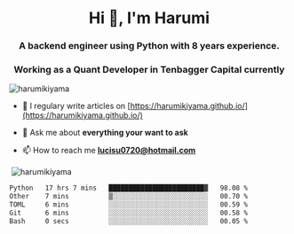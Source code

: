 <h1 align="center">Hi 👋, I'm Harumi</h1>
<h3 align="center">A backend engineer using <b>Python</b> with 8 years experience.</h3>
<h3 align="center">Working as a Quant Developer in <b>Tenbagger Capital</b> currently</h3>

<p align="left"> <img src="https://komarev.com/ghpvc/?username=harumikiyama" alt="harumikiyama" /> </p>


- 📝 I regulary write articles on [https://harumikiyama.github.io/](https://harumikiyama.github.io/)

- 💬 Ask me about **everything your want to ask**

- 📫 How to reach me **lucisu0720@hotmail.com**

<p>&nbsp;<img align="center" src="https://github-readme-stats.vercel.app/api?username=harumikiyama&show_icons=true" alt="harumikiyama" /></p>


<!--START_SECTION:waka-->

```txt
Python   17 hrs 7 mins   ████████████████████████▓   98.08 %
Other    7 mins          ▒░░░░░░░░░░░░░░░░░░░░░░░░   00.70 %
TOML     6 mins          ░░░░░░░░░░░░░░░░░░░░░░░░░   00.59 %
Git      6 mins          ░░░░░░░░░░░░░░░░░░░░░░░░░   00.58 %
Bash     0 secs          ░░░░░░░░░░░░░░░░░░░░░░░░░   00.05 %
```

<!--END_SECTION:waka-->
